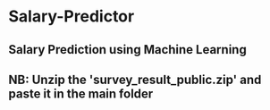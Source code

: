 # Salary-Predictor
## Salary Prediction using Machine Learning
## NB: Unzip the 'survey_result_public.zip' and paste it in the main folder

